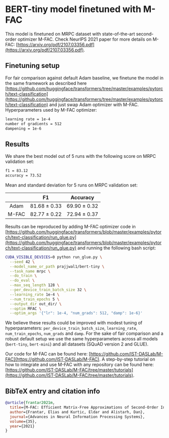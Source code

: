 # BERT-tiny model finetuned with M-FAC

This model is finetuned on MRPC dataset with state-of-the-art second-order optimizer M-FAC.
Check NeurIPS 2021 paper for more details on M-FAC: [https://arxiv.org/pdf/2107.03356.pdf](https://arxiv.org/pdf/2107.03356.pdf).

## Finetuning setup

For fair comparison against default Adam baseline, we finetune the model in the same framework as described here [https://github.com/huggingface/transformers/tree/master/examples/pytorch/text-classification](https://github.com/huggingface/transformers/tree/master/examples/pytorch/text-classification) and just swap Adam optimizer with M-FAC.
Hyperparameters used by M-FAC optimizer:

```bash
learning rate = 1e-4
number of gradients = 512
dampening = 1e-6
```

## Results

We share the best model out of 5 runs with the following score on MRPC validation set:

```bash
f1 = 83.12
accuracy = 73.52
```

Mean and standard deviation for 5 runs on MRPC validation set:

| | F1 | Accuracy |
|:----:|:-----------:|:----------:|
| Adam | 81.68 ± 0.33 | 69.90 ± 0.32 |
| M-FAC | 82.77 ± 0.22 | 72.94 ± 0.37 |

Results can be reproduced by adding M-FAC optimizer code in [https://github.com/huggingface/transformers/blob/master/examples/pytorch/text-classification/run_glue.py](https://github.com/huggingface/transformers/blob/master/examples/pytorch/text-classification/run_glue.py) and running the following bash script:

```bash
CUDA_VISIBLE_DEVICES=0 python run_glue.py \
  --seed 42 \
  --model_name_or_path prajjwal1/bert-tiny \
  --task_name mrpc \
  --do_train \
  --do_eval \
  --max_seq_length 128 \
  --per_device_train_batch_size 32 \
  --learning_rate 1e-4 \
  --num_train_epochs 5 \
  --output_dir out_dir/ \
  --optim MFAC \
  --optim_args '{"lr": 1e-4, "num_grads": 512, "damp": 1e-6}'
```

We believe these results could be improved with modest tuning of hyperparameters: `per_device_train_batch_size`, `learning_rate`, `num_train_epochs`, `num_grads` and `damp`. For the sake of fair comparison  and a robust default setup we use the same hyperparameters across all models (`bert-tiny`, `bert-mini`) and all datasets (SQuAD version 2 and GLUE).

Our code for M-FAC can be found here: [https://github.com/IST-DASLab/M-FAC](https://github.com/IST-DASLab/M-FAC).
A step-by-step tutorial on how to integrate and use M-FAC with any repository can be found here: [https://github.com/IST-DASLab/M-FAC/tree/master/tutorials](https://github.com/IST-DASLab/M-FAC/tree/master/tutorials).

## BibTeX entry and citation info

```bibtex
@article{frantar2021m,
  title={M-FAC: Efficient Matrix-Free Approximations of Second-Order Information},
  author={Frantar, Elias and Kurtic, Eldar and Alistarh, Dan},
  journal={Advances in Neural Information Processing Systems},
  volume={35},
  year={2021}
}

```
